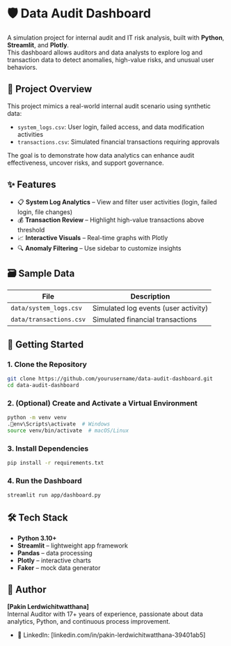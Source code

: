 # 🛡️ Data Audit Dashboard

A simulation project for internal audit and IT risk analysis, built with **Python**, **Streamlit**, and **Plotly**.  
This dashboard allows auditors and data analysts to explore log and transaction data to detect anomalies, high-value risks, and unusual user behaviors.

## 📌 Project Overview

This project mimics a real-world internal audit scenario using synthetic data:
- `system_logs.csv`: User login, failed access, and data modification activities  
- `transactions.csv`: Simulated financial transactions requiring approvals

The goal is to demonstrate how data analytics can enhance audit effectiveness, uncover risks, and support governance.

## ✨ Features

- 📋 **System Log Analytics** – View and filter user activities (login, failed login, file changes)
- 💰 **Transaction Review** – Highlight high-value transactions above threshold
- 📈 **Interactive Visuals** – Real-time graphs with Plotly
- 🔍 **Anomaly Filtering** – Use sidebar to customize insights

## 🗃️ Sample Data

| File                | Description                              |
|---------------------|------------------------------------------|
| `data/system_logs.csv` | Simulated log events (user activity)    |
| `data/transactions.csv` | Simulated financial transactions        |

## 🚀 Getting Started

### 1. Clone the Repository

```bash
git clone https://github.com/yourusername/data-audit-dashboard.git
cd data-audit-dashboard
```

### 2. (Optional) Create and Activate a Virtual Environment

```bash
python -m venv venv
.env\Scripts\activate  # Windows
source venv/bin/activate  # macOS/Linux
```

### 3. Install Dependencies

```bash
pip install -r requirements.txt
```

### 4. Run the Dashboard

```bash
streamlit run app/dashboard.py
```

## 🛠 Tech Stack
- **Python 3.10+**
- **Streamlit** – lightweight app framework
- **Pandas** – data processing
- **Plotly** – interactive charts
- **Faker** – mock data generator

## 👤 Author
**[Pakin Lerdwichitwatthana]**  
Internal Auditor with 17+ years of experience, passionate about data analytics, Python, and continuous process improvement.
- 💼 LinkedIn: [linkedin.com/in/pakin-lerdwichitwatthana-39401ab5]


